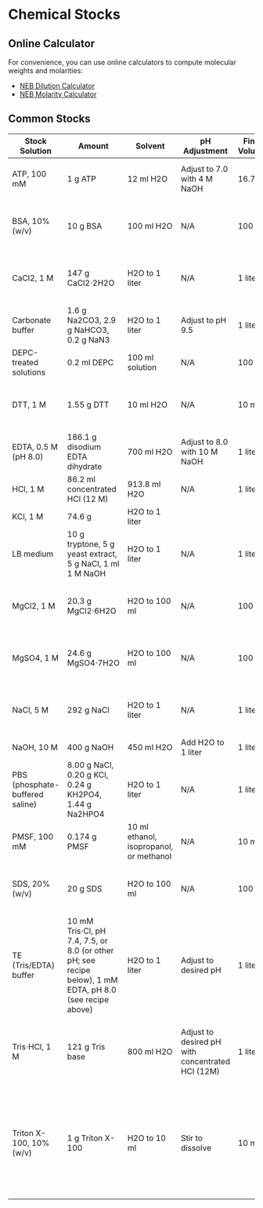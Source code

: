# Chemical Stocks

## Online Calculator
For convenience, you can use online calculators to compute molecular weights and molarities:

- [NEB Dilution Calculator](https://nebiocalculator.neb.com/#!/dilution)
- [NEB Molarity Calculator](https://nebiocalculator.neb.com/#!/molarity)

## Common Stocks

| Stock Solution     | Amount                        | Solvent       | pH Adjustment                | Final Volume | Storage Conditions                   |
|--------------------|-------------------------------|---------------|------------------------------|--------------|--------------------------------------|
| ATP, 100 mM        | 1 g ATP                       | 12 ml H2O     | Adjust to 7.0 with 4 M NaOH  | 16.7 ml      | Store in aliquots indefinitely at −20°C |
| BSA, 10% (w/v)     | 10 g BSA                      | 100 ml H2O    | N/A                          | 100 ml       | Filter sterilize, store indefinitely at −20°C |
| CaCl2, 1 M         | 147 g CaCl2⋅2H2O              | H2O to 1 liter| N/A                          | 1 liter      | Filter sterilize, store at room temperature |
| Carbonate buffer   | 1.6 g Na2CO3, 2.9 g NaHCO3, 0.2 g NaN3 | H2O to 1 liter | Adjust to pH 9.5 | 1 liter | N/A |
| DEPC-treated solutions | 0.2 ml DEPC                | 100 ml solution | N/A                          | 100 ml       | Autoclave to inactivate DEPC |
| DTT, 1 M           | 1.55 g DTT                    | 10 ml H2O     | N/A                          | 10 ml        | Filter sterilize, store in aliquots at −20°C |
| EDTA, 0.5 M (pH 8.0) | 186.1 g disodium EDTA dihydrate | 700 ml H2O    | Adjust to 8.0 with 10 M NaOH | 1 liter      | Filter sterilize |
| HCl, 1 M           | 86.2 ml concentrated HCl (12 M) | 913.8 ml H2O | N/A                          | 1 liter      | N/A |
| KCl, 1 M           | 74.6 g | H2O to 1 liter|
| LB medium          | 10 g tryptone, 5 g yeast extract, 5 g NaCl, 1 ml 1 M NaOH | H2O to 1 liter | N/A | 1 liter | Autoclave 25 min |
| MgCl2, 1 M         | 20.3 g MgCl2⋅6H2O             | H2O to 100 ml | N/A                          | 100 ml       | Filter sterilize, store at room temperature |
| MgSO4, 1 M         | 24.6 g MgSO4⋅7H2O             | H2O to 100 ml | N/A                          | 100 ml       | Filter sterilize, store at room temperature |
| NaCl, 5 M          | 292 g NaCl                    | H2O to 1 liter | N/A                          | 1 liter      | Filter sterilize, store at room temperature |
| NaOH, 10 M         | 400 g NaOH                    | 450 ml H2O    | Add H2O to 1 liter           | 1 liter      | N/A |
| PBS (phosphate-buffered saline) | 8.00 g NaCl, 0.20 g KCl, 0.24 g KH2PO4, 1.44 g Na2HPO4 | H2O to 1 liter | N/A | 1 liter | N/A |
| PMSF, 100 mM        | 0.174 g PMSF                  | 10 ml ethanol, isopropanol, or methanol | N/A | 10 ml | Store in aliquots up to 2 years at −20°C |
| SDS, 20% (w/v)     | 20 g SDS                      | H2O to 100 ml | N/A                          | 100 ml       | Filter sterilize using a 0.45-µm filter |
| TE (Tris/EDTA) buffer | 10 mM Tris⋅Cl, pH 7.4, 7.5, or 8.0 (or other pH; see recipe below), 1 mM EDTA, pH 8.0 (see recipe above) | H2O to 1 liter | Adjust to desired pH | 1 liter | N/A |
| Tris⋅HCl, 1 M      | 121 g Tris base               | 800 ml H2O    | Adjust to desired pH with concentrated HCl (12M) | 1 liter | Filter sterilize if necessary, store up to 6 months at 4°C or room temperature |
| Triton X-100, 10% (w/v) | 1 g Triton X-100 | H2O to 10 ml | Stir to dissolve | 10 ml | Filter sterilize through a 0.45-µm filter, store protected from light up to 6 months at room temperature |